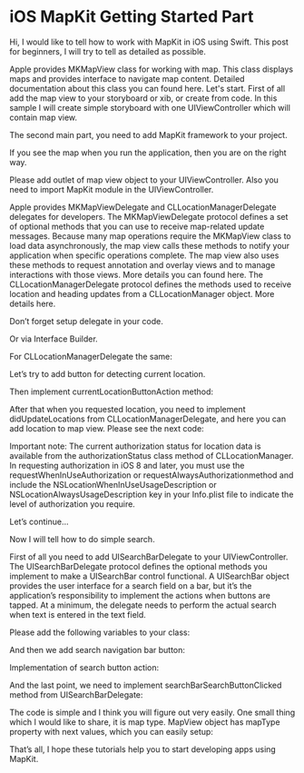 # iOS MapKit Getting Started Part

Hi, I would like to tell how to work with MapKit in iOS using Swift. This post for beginners, I will try to tell as detailed as possible.

Apple provides MKMapView class for working with map. This class displays maps and provides interface to navigate map content. Detailed documentation about this class you can found here. Let's start.
First of all add the map view to your storyboard or xib, or create from code. In this sample I will create simple storyboard with one UIViewController which will contain map view.

The second main part, you need to add MapKit framework to your project.

If you see the map when you run the application, then you are on the right way.

Please add outlet of map view object to your UIViewController. Also you need to import MapKit module in the UIViewController.

Apple provides MKMapViewDelegate and CLLocationManagerDelegate delegates for developers. The MKMapViewDelegate protocol defines a set of optional methods that you can use to receive map-related update messages. Because many map operations require the MKMapView class to load data asynchronously, the map view calls these methods to notify your application when specific operations complete. The map view also uses these methods to request annotation and overlay views and to manage interactions with those views. More details you can found here. The CLLocationManagerDelegate protocol defines the methods used to receive location and heading updates from a CLLocationManager object. More details here.

Don’t forget setup delegate in your code.

Or via Interface Builder.

For CLLocationManagerDelegate the same:

Let’s try to add button for detecting current location.

Then implement currentLocationButtonAction method:

After that when you requested location, you need to implement didUpdateLocations from CLLocationManagerDelegate, and here you can add location to map view. Please see the next code:

Important note: The current authorization status for location data is available from the authorizationStatus class method of CLLocationManager. In requesting authorization in iOS 8 and later, you must use the requestWhenInUseAuthorization or requestAlwaysAuthorizationmethod and include the NSLocationWhenInUseUsageDescription or NSLocationAlwaysUsageDescription key in your Info.plist file to indicate the level of authorization you require.

Let’s continue…

Now I will tell how to do simple search.

First of all you need to add UISearchBarDelegate to your UIViewController. The UISearchBarDelegate protocol defines the optional methods you implement to make a UISearchBar control functional. A UISearchBar object provides the user interface for a search field on a bar, but it’s the application’s responsibility to implement the actions when buttons are tapped. At a minimum, the delegate needs to perform the actual search when text is entered in the text field.

Please add the following variables to your class:

And then we add search navigation bar button:

Implementation of search button action:

And the last point, we need to implement searchBarSearchButtonClicked method from UISearchBarDelegate:

The code is simple and I think you will figure out very easily. One small thing which I would like to share, it is map type. MapView object has mapType property with next values, which you can easily setup:

That’s all, I hope these tutorials help you to start developing apps using MapKit.

